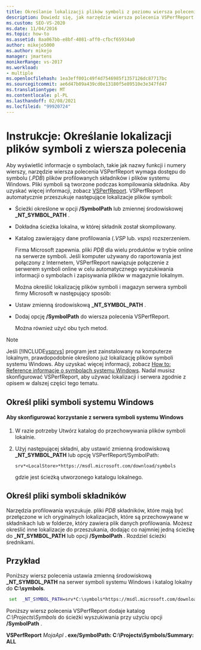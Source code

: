 ```yaml
---
title: Określanie lokalizacji plików symboli z poziomu wiersza polecenia
description: Dowiedz się, jak narzędzie wiersza polecenia VSPerfReport wymaga dostępu do plików symboli (. pdb), aby wyświetlić informacje o symbolach, takie jak nazwy funkcji i numery wierszy.
ms.custom: SEO-VS-2020
ms.date: 11/04/2016
ms.topic: how-to
ms.assetid: 8aa067bb-e8bf-4081-aff0-cfbcf65934a0
author: mikejo5000
ms.author: mikejo
manager: jmartens
monikerRange: vs-2017
ms.workload:
- multiple
ms.openlocfilehash: 1ea3eff001c49f4d7546985f1357126dc87717bc
ms.sourcegitcommit: ae6d47b09a439cd0e13180f5e89510e3e347fd47
ms.translationtype: MT
ms.contentlocale: pl-PL
ms.lasthandoff: 02/08/2021
ms.locfileid: "99920724"
---
```

# <a name="how-to-specify-symbol-file-locations-from-the-command-line"></a>Instrukcje: Określanie lokalizacji plików symboli z wiersza polecenia
Aby wyświetlić informacje o symbolach, takie jak nazwy funkcji i numery wierszy, narzędzie wiersza polecenia VSPerfReport wymaga dostępu do symbolu (.*PDB*) plików profilowanych składników i plików systemu Windows. Pliki symboli są tworzone podczas kompilowania składnika. Aby uzyskać więcej informacji, zobacz [VSPerfReport](../profiling/vsperfreport.md). VSPerfReport automatycznie przeszukuje następujące lokalizacje plików symboli:

- Ścieżki określone w opcji **/SymbolPath** lub zmiennej środowiskowej **_NT_SYMBOL_PATH** .

- Dokładna ścieżka lokalna, w której składnik został skompilowany.

- Katalog zawierający dane profilowania (.*VSP* lub. *vsps*) rozszerzeniem.

  Firma Microsoft zapewnia. pliki *PDB* dla wielu produktów w trybie online na serwerze symboli. Jeśli komputer używany do raportowania jest połączony z Internetem, VSPerfReport nawiązuje połączenie z serwerem symboli online w celu automatycznego wyszukiwania informacji o symbolach i zapisywania plików w magazynie lokalnym.

  Można określić lokalizację plików symboli i magazyn serwera symboli firmy Microsoft w następujący sposób:

- Ustaw zmienną środowiskową **_NT_SYMBOL_PATH** .

- Dodaj opcję **/SymbolPath** do wiersza polecenia VSPerfReport.

  Można również użyć obu tych metod.

> [!NOTE]
> Jeśli [!INCLUDE[vsprvs](../code-quality/includes/vsprvs_md.md)] program jest zainstalowany na komputerze lokalnym, prawdopodobnie określono już lokalizację plików symboli systemu Windows. Aby uzyskać więcej informacji, zobacz [How to: Reference informacje o symbolach systemu Windows](../profiling/how-to-reference-windows-symbol-information.md). Nadal musisz skonfigurować VSPerfReport, aby używać lokalizacji i serwera zgodnie z opisem w dalszej części tego tematu.

## <a name="specify-windows-symbol-files"></a>Określ pliki symboli systemu Windows

#### <a name="to-configure-the-use-of-the-windows-symbol-server"></a>Aby skonfigurować korzystanie z serwera symboli systemu Windows

1. W razie potrzeby Utwórz katalog do przechowywania plików symboli lokalnie.

2. Użyj następującej składni, aby ustawić zmienną środowiskową **_NT_SYMBOL_PATH** lub opcję VSPerfReport/SymbolPath:

    `srv*<LocalStore>*https://msdl.microsoft.com/download/symbols`

    gdzie *<LocalStore>* jest ścieżką utworzonego katalogu lokalnego.

## <a name="specify-component-symbol-files"></a>Określ pliki symboli składników
 Narzędzia profilowania wyszukuje. pliki *PDB* składników, które mają być przełączone w ich oryginalnych lokalizacjach, które są przechowywane w składnikach lub w folderze, który zawiera plik danych profilowania. Możesz określić inne lokalizacje do przeszukania, dodając co najmniej jedną ścieżkę do **_NT_SYMBOL_PATH** lub opcji **/SymbolPath** . Rozdziel ścieżki średnikami.

## <a name="example"></a>Przykład
 Poniższy wiersz polecenia ustawia zmienną środowiskową **_NT_SYMBOL_PATH** na serwer symboli systemu Windows i katalog lokalny do **C:\symbols**.

 ```cmd
  set  _NT_SYMBOL_PATH=srv*C:\symbols*https://msdl.microsoft.com/download/symbols
 ```

 Poniższy wiersz polecenia VSPerfReport dodaje katalog *C:\Projects\Symbols* do ścieżki wyszukiwania przy użyciu opcji **/SymbolPath** .

 **VSPerfReport**  *MojaApl* **. exe/SymbolPath: C:\Projects\Symbols/Summary: ALL**

